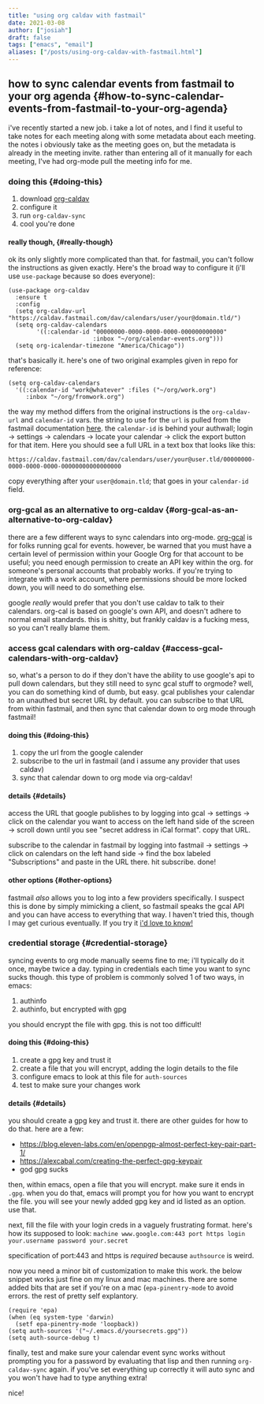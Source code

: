 ```yaml
---
title: "using org caldav with fastmail"
date: 2021-03-08
author: ["josiah"]
draft: false
tags: ["emacs", "email"]
aliases: ["/posts/using-org-caldav-with-fastmail.html"]
---
```


## how to sync calendar events from fastmail to your org agenda {#how-to-sync-calendar-events-from-fastmail-to-your-org-agenda}

i've recently started a new job. i take a lot of notes, and I find it useful to take notes for each meeting along with some metadata about each meeting. the notes i obviously take as the meeting goes on, but the metadata is already in the meeting invite. rather than entering all of it manually for each meeting, I've had org-mode pull the meeting info for me.


### doing this {#doing-this}

1.  download [org-caldav](https://github.com/dengste/org-caldav)
2.  configure it
3.  run `org-caldav-sync`
4.  cool you're done


#### really though, {#really-though}

ok its only slightly more complicated than that. for fastmail, you can't follow the instructions as given exactly. Here's the broad way to configure it (i'll use `use-package` because so does everyone):

```elisp
(use-package org-caldav
  :ensure t
  :config
  (setq org-caldav-url "https://caldav.fastmail.com/dav/calendars/user/your@domain.tld/")
  (setq org-caldav-calendars
        '((:calendar-id "00000000-0000-0000-0000-000000000000"
                        :inbox "~/org/calendar-events.org")))
  (setq org-icalendar-timezone "America/Chicago"))

```

that's basically it. here's one of two original examples given in repo for reference:

```elisp
(setq org-caldav-calendars
  '((:calendar-id "work@whatever" :files ("~/org/work.org")
     :inbox "~/org/fromwork.org")
```

the way my method differs from the original instructions is the `org-caldav-url` and `calendar-id` vars. the string to use for the `url` is pulled from the fastmail documentation [here](https://www.fastmail.help/hc/en-us/articles/1500000278342#calendar). the `calendar-id` is behind your authwall; login -&gt; settings -&gt; calendars -&gt; locate your calendar -&gt; click the export button for that item. Here you should see a full URL in a text box that looks like this:

`https://caldav.fastmail.com/dav/calendars/user/your@user.tld/00000000-0000-0000-0000-00000000000000000`

copy everything after your `user@domain.tld`; that goes in your `calendar-id` field.


### org-gcal as an alternative to org-caldav {#org-gcal-as-an-alternative-to-org-caldav}

there are a few different ways to sync calendars into org-mode. [org-gcal](https://github.com/emacsmirror/org-gcal) is for folks running gcal for events. however, be warned that you must have a certain level of permission within your Google Org for that account to be useful; you need enough permission to create an API key within the org. for someone's personal accounts that probably works. if you're trying to integrate with a work account, where permissions should be more locked down, you will need to do something else.

google _really_ would prefer that you don't use caldav to talk to their calendars. org-cal is based on google's own API, and doesn't adhere to normal email standards.  this is shitty, but frankly caldav is a fucking mess, so you can't really blame them.


### access gcal calendars with org-caldav {#access-gcal-calendars-with-org-caldav}

so, what's a person to do if they don't have the ability to use google's api to pull down calendars, but they still need to sync gcal stuff to orgmode? well, you can do something kind of dumb, but easy. gcal publishes your calendar to an unauthed but secret URL by default. you can subscribe to that URL from within fastmail, and then sync that calendar down to org mode through fastmail!


#### doing this {#doing-this}

1.  copy the url from the google calender
2.  subscribe to the url in fastmail (and i assume any provider that uses caldav)
3.  sync that calendar down to org mode via org-caldav!


#### details {#details}

access the URL that google publishes to by logging into gcal -&gt; settings -&gt; click on the calendar you want to access on the left hand side of the screen -&gt; scroll down until you see "secret address in iCal format". copy that URL.

subscribe to the calendar in fastmail by logging into fastmail -&gt; settings -&gt; click on calendars on the left hand side -&gt; find the box labeled "Subscriptions" and paste in the URL there. hit subscribe. done!


#### other options {#other-options}

fastmail _also_ allows you to log into a few providers specifically. I suspect this is done by simply mimicking a client, so fastmail speaks the gcal API and you can have access to everything that way. I haven't tried this, though I may get curious eventually. If you try it [i'd love to know!](mailto:me@jowj.net)


### credential storage {#credential-storage}

syncing events to org mode manually seems fine to me; i'll typically do it once, maybe twice a day. typing in credentials each time you want to sync sucks though. this type of problem is commonly solved 1 of two ways, in emacs:

1.  authinfo
2.  authinfo, but encrypted with gpg

you should encrypt the file with gpg. this is not too difficult!


#### doing this {#doing-this}

1.  create a gpg key and trust it
2.  create a file that you will encrypt, adding the login details to the file
3.  configure emacs to look at this file for `auth-sources`
4.  test to make sure your changes work


#### details {#details}

you should create a gpg key and trust it. there are other guides for how to do that. here are a few:

-   <https://blog.eleven-labs.com/en/openpgp-almost-perfect-key-pair-part-1/>
-   <https://alexcabal.com/creating-the-perfect-gpg-keypair>
-   god gpg sucks

then, within emacs, open a file that you will encrypt. make sure it ends in `.gpg`. when you do that, emacs will prompt you for how you want to encrypt the file. you will see your newly added gpg key and id listed as an option. use that.

next, fill the file with your login creds in a vaguely frustrating format. here's how its supposed to look:
`machine www.google.com:443 port https login your.username password your.secret`

specification of port:443 and https is _required_ because `authsource` is weird.

now you need a minor bit of customization to make this work. the below snippet works just fine on my linux and mac machines. there are some added bits that are set if you're on a mac (`epa-pinentry-mode` to avoid errors. the rest of pretty self explantory.

```elisp
(require 'epa)
(when (eq system-type 'darwin)
  (setf epa-pinentry-mode 'loopback))
(setq auth-sources '("~/.emacs.d/yoursecrets.gpg"))
(setq auth-source-debug t)
```

finally, test and make sure your calendar event sync works without prompting you for a password by evaluating that lisp and then running `org-caldav-sync` again. if you've set everything up correctly it will auto sync and you won't have had to type anything extra!

nice!
